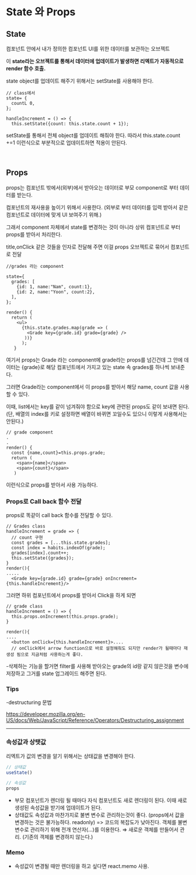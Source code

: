 # State 와 Props

## State

컴포넌트 안에서 내가 정의한 컴포넌트 UI를 위한 데이터를 보관하는 오브젝트

이 **state라는 오브젝트를 통해서 데이터에 업데이트가 발생하면 리엑트가 자동적으로 render 함수 호출.**

state object를 업데이트 해주기 위해서는 setState를 사용해야 한다.

```
// class에서
state= {
  countL 0,
};

handleIncrement = () => {
  this.setState({count: this.state.count + 1});
```
setState를 통해서 전체 object를 업데이트 해줘야 한다. 따라서 this.state.count +=1 이런식으로 부분적으로 업데이트하면 적용이 안된다.

<br>

## Props

props는 컴포넌트 밖에서(외부)에서 받아오는 데이터로 부모 component로 부터 데이터를 받는다.

컴포넌트의 재사용을 높이기 위해서 사용한다. (외부로 부터 데이터를 입력 받아서 같은 컴포넌트로 데이터에 맞게 UI 보여주기 위해.)

그래서 component 자체에서 state를 변경하는 것이 아니라 상위 컴포넌트로 부터 props를 받아서 처리한다.

title,onClick 같은 것들을 인자로 전달해 주면 이걸 props 오브젝트로 묶어서 컴포넌트로 전달

```
//grades 라는 component

state={
  grades: [
    {id: 1, name:"Nam", count:1},
    {id: 2, name:"Yoon", count:2},
  ],
};

render() {
  return (
    <ul>
      {this.state.grades.map(grade => (
        <Grade key={grade.id} grade={grade} />
       ))}
      );
   }
```
여기서 props는 Grade 라는 component에 grade라는 props를 넘긴건데 그 안에 데이터는 {grade}로 해당 컴포넌트에서 가지고 있는 state 속 grades를 하나씩 보내준다.

그러면 Grade라는 component에서 이 props를 받아서 해당 name, count 값을 사용할 수 있다.

이때, list에서는 key를 같이 넘겨줘야 함으로 key에 관련된 props도 같이 보내면 된다.(단, 배열의 index를 키로 설정하면 배열이 바뀌면 꼬일수도 있으니 이렇게 사용해서는 안된다.)

```
// grade component
.
.
render() {
  const {name,count}=this.props.grade;
  return (
    <span>{name}</span>
    <span>{count}</span>
   )
```
이런식으로 props를 받아서 사용 가능하다.
<br>

### Props로 Call back 함수 전달
props로 똑같이 call back 함수를 전달할 수 있다.
```
// Grades class
handleIncrement = grade => {
  // count 구현
  const grades = [...this.state.grades];
  const index = habits.indexOf(grade);
  grades[index].count++;
  this.setState({grades});
}
render(){
.....
  <Grade key={grade.id} grade={grade} onIncrement={this.handleIncrement}/>
```

그러면 하위 컴포넌트에서 props를 받아서 Click을 하게 되면 
```
// grade class
handleIncrement = () => {
  this.props.onIncrement(this.props.grade);
}

render(){
....
  <button onClick={this.handleIncrement}>.... 
  // onClick에서 arrow function으로 바로 설정해줘도 되지만 render가 될때마다 재생성 됨으로 지금처럼 사용하는게 좋다.

```

-삭제하는 기능을 할거면 filter를 사용해 받아오는 grade의 id랑 같지 않은것을 변수에 저장하고 그거를 state 업그레이드 해주면 된다.

### Tips
-destructuring 문법

https://developer.mozilla.org/en-US/docs/Web/JavaScript/Reference/Operators/Destructuring_assignment
<br>

---

### 속성값과 상탯값

리엑트가 값의 변경을 알기 위해서는 상태값을 변경해야 한다.

```jsx
// 상태값
useState()

// 속성값
props
```

- 부모 컴포넌트가 렌더링 될 때마다 자식 컴포넌트도 새로 렌더링이 된다. 이때 새로 생성된 속성값을 받기에 업데이트가 된다.
- 상태값도 속성값과 마찬가지로 불변 변수로 관리하는것이 좋다. (props에서 값을 변경하는 것은 불가능하다. readonly) => 코드의 복잡도가 낮아진다. 
객체를 불변 변수로 관리하기 위해 전개 연산자(...)를 이용한다. 
⇒ 새로운 객체를 만들어서 관리. (기존의 객체를 변경하지 않는다.)

### Memo

- 속성값이 변경될 때만 렌더링을 하고 싶다면 react.memo 사용.
